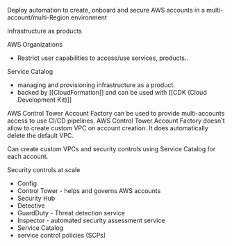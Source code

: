 Deploy automation to create, onboard and secure AWS accounts in a multi-account/multi-Region environment

Infrastructure as products

AWS Organizations
- Restrict user capabilities to access/use services, products..

Service Catalog
- managing and provisioning infrastructure as a product.
- backed by [[CloudFormation]] and can be used with [[CDK (Cloud Development Kit)]]

AWS Control Tower Account Factory can be used to provide multi-accounts access to use CI/CD pipelines.
AWS Control Tower Account Factory doesn't allow to create custom VPC on account creation. It does automatically delete the default VPC.

Can create custom VPCs and security controls using Service Catalog for each account.

Security controls at scale
- Config
- Control Tower - helps and governs AWS accounts
- Security Hub
- Detective
- GuardDuty - Threat detection service
- Inspector - automated security assessment service
- Service Catalog
- service control policies (SCPs)

